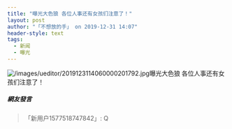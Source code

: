 ```yaml
---
title: "曝光大色狼 各位人事还有女孩们注意了！"
layout: post
author: "「不想放的手」 on 2019-12-31 14:07"
header-style: text
tags:
  - 新闻
  - 曝光
---
```


<img src="http://images.feileyuan.com/images/ueditor/2019123114060000201792.jpg" title="/images/ueditor/2019123114060000201792.jpg" alt="/images/ueditor/2019123114060000201792.jpg">曝光大色狼 各位人事还有女孩们注意了！<input type="hidden" value="菲乐园提供">

##### 網友發言 
> 「新用户1577518747842」:
> Q


